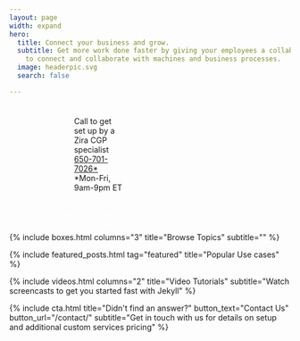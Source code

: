 ```yaml
---
layout: page
width: expand
hero:
  title: Connect your business and grow.
  subtitle: Get more work done faster by giving your employees a collaboration toolset
    to connect and collaborate with machines and business processes.
  image: headerpic.svg
  search: false

---
```

<html>
<head>
<meta name="viewport" content="width=device-width, initial-scale=1.0">
<style>
.columns {
width: 33.3%;
padding: 8px;
}
.button {
background-color: #46c777;
border: none;
color: white !important;
padding: 10px 25px;
text-align: center;
text-decoration: none;
font-size: 18px;
}
.text {
width: 66.6%;
margin: 0 auto;
}
@media only screen and (max-width: 600px) {
.columns {
width: 100%;
}
}
</style>
</head>
<body>
<div class="text">

<div class="uk-flex uk-flex-center uk-flex-wrap"> <div class="columns"> <ul style="list-style-type:none;"> <li>Call to get set up by a Zira CGP specialist</li> <li><a href="tel:650-701-7026">650-701-7026*</a></li> <li>*Mon-Fri, 9am-9pm ET</li> </ul> </div> <div class="columns"> <a style="color:white" class="uk-button uk-button-primary uk-button-large" 	href="https://my.zira.us">Start now</a>
<a style="color:white" class="uk-button uk-button-primary uk-button-large" href="/docs/getting-started/introduction/">Learn more</a>  </div> </div> </div> </body> </html>

<!-- Browse Topics --> {% include boxes.html columns="3" title="Browse Topics" subtitle="" %} <!-- New posts --> <!-- {% include new-posts.html columns="3" tag="new" title="New posts" subtitle="" %} -->

<!-- Featured Articles -->
{% include featured_posts.html tag="featured" title="Popular Use cases" %}

{% include videos.html columns="2" title="Video Tutorials" subtitle="Watch screencasts to get you started fast with
Jekyll" %}

<!-- {% include faqs.html multiple="true" title="Frequently asked questions" category="presale" subtitle="Find quicke answers to frequent pre-sale questions asked by customers" %} -->

<!-- {% include team.html authors="evan, john, sara, alex, tom, daniel" title="We are here to help" subtitle="Our team is just an email away ready to answer your questions" %} -->

{% include cta.html title="Didn't find an answer?" button_text="Contact Us" button_url="/contact/" subtitle="Get in
touch with us for details on setup and additional custom services pricing" %}

<!-- Global site tag (gtag.js) - Google Analytics -->
<script async src="https://www.googletagmanager.com/gtag/js?id=UA-23863461-5">
</script>
<script>
window.dataLayer = window.dataLayer || \[\];
function gtag(){dataLayer.push(arguments);}
gtag('js', new Date());

gtag('config', 'UA-23863461-5');
</script>